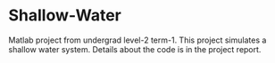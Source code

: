 # Shallow-Water
Matlab project from undergrad level-2 term-1.
This project simulates a shallow water system.
Details about the code is in the project report.
